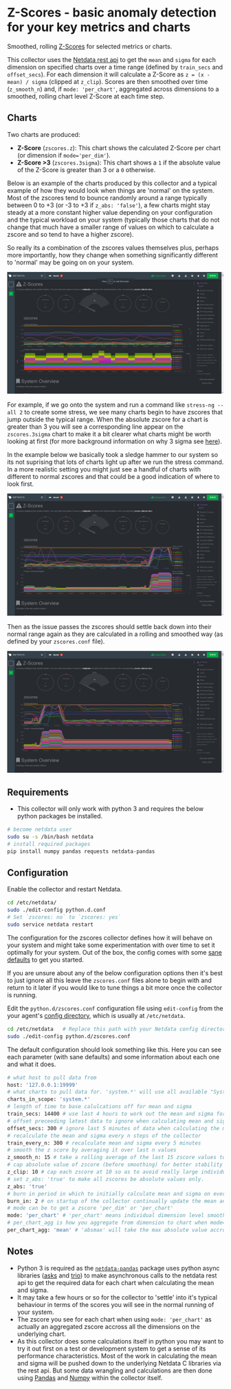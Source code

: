 <!--
---
title: "zscores"
custom_edit_url: https://github.com/netdata/netdata/edit/master/collectors/python.d.plugin/zscores/README.md
---
-->

# Z-Scores - basic anomaly detection for your key metrics and charts

Smoothed, rolling [Z-Scores](https://en.wikipedia.org/wiki/Standard_score) for selected metrics or charts. 

This collector uses the [Netdata rest api](https://learn.netdata.cloud/docs/agent/web/api) to get the `mean` and `sigma` for each dimension on specified charts over a time range (defined by `train_secs` and `offset_secs`). For each dimension it will calculate a Z-Score as `z = (x - mean) / sigma` (clipped at `z_clip`). Scores are then smoothed over time (`z_smooth_n`) and, if `mode: 'per_chart'`, aggregated across dimensions to a smoothed, rolling chart level Z-Score at each time step.

## Charts

Two charts are produced:

- **Z-Score** (`zscores.z`): This chart shows the calculated Z-Score per chart (or dimension if `mode='per_dim'`).
- **Z-Score >3** (`zscores.3sigma`): This chart shows a `1` if the absolute value of the Z-Score is greater than 3 or a `0` otherwise. 

Below is an example of the charts produced by this collector and a typical example of how they would look when things are 'normal' on the system. Most of the zscores tend to bounce randomly around a range typically between 0 to +3 (or -3 to +3 if `z_abs: 'false'`), a few charts might stay steady at a more constant higher value depending on your configuration and the typical workload on your system (typically those charts that do not change that much have a smaller range of values on which to calculate a zscore and so tend to have a higher zscore).

So really its a combination of the zscores values themselves plus, perhaps more importantly, how they change when something significantly different to 'normal' may be going on on your system. 

![alt text](https://github.com/andrewm4894/random/blob/master/images/netdata/netdata-zscores-collector-normal.jpg)

For example, if we go onto the system and run a command like `stress-ng --all 2` to create some stress, we see many charts begin to have zscores that jump outside the typical range. When the absolute zscore for a chart is greater than 3 you will see a corresponding line appear on the `zscores.3sigma` chart to make it a bit clearer what charts might be worth looking at first (for more background information on why 3 sigma see [here](https://en.wikipedia.org/wiki/68%E2%80%9395%E2%80%9399.7_rule#:~:text=In%20the%20empirical%20sciences%20the,99.7%25%20probability%20as%20near%20certainty.)). 

In the example below we basically took a sledge hammer to our system so its not suprising that lots of charts light up after we run the stress command. In a more realistic setting you might just see a handful of charts with different to normal zscores and that could be a good indication of where to look first.

![alt text](https://github.com/andrewm4894/random/blob/master/images/netdata/netdata-zscores-collector-abnormal.jpg)

Then as the issue passes the zscores should settle back down into their normal range again as they are calculated in a rolling and smoothed way (as defined by your `zscores.conf` file). 

![alt text](https://github.com/andrewm4894/random/blob/master/images/netdata/netdata-zscores-collector-normal-again.jpg)

## Requirements

- This collector will only work with python 3 and requires the below python packages be installed.

```bash
# become netdata user
sudo su -s /bin/bash netdata
# install required packages
pip install numpy pandas requests netdata-pandas
```

## Configuration

Enable the collector and restart Netdata.

```bash
cd /etc/netdata/
sudo ./edit-config python.d.conf
# Set `zscores: no` to `zscores: yes`
sudo service netdata restart
```

The configuration for the zscores collector defines how it will behave on your system and might take some experimentation with over time to set it optimally for your system. Out of the box, the config comes with some [sane defaults](https://www.netdata.cloud/blog/redefining-monitoring-netdata/) to get you started. 

If you are unsure about any of the below configuration options then it's best to just ignore all this leave the `zscores.conf` files alone to begin with and return to it later if you would like to tune things a bit more once the collector is running.    

Edit the `python.d/zscores.conf` configuration file using `edit-config` from the your agent's [config
directory](https://learn.netdata.cloud/guides/step-by-step/step-04#find-your-netdataconf-file), which is usually at `/etc/netdata`.

```bash
cd /etc/netdata   # Replace this path with your Netdata config directory, if different
sudo ./edit-config python.d/zscores.conf
```

The default configuration should look something like this. Here you can see each parameter (with sane defaults) and some information about each one and what it does. 

```bash
# what host to pull data from
host: '127.0.0.1:19999'
# what charts to pull data for. 'system.*' will use all available "System Overview" charts otherwise use a string like 'system.cpu,system.load,system.net' to define a specific list of charts you want to calculate zscores for.
charts_in_scope: 'system.*'
# length of time to base calulcations off for mean and sigma
train_secs: 14400 # use last 4 hours to work out the mean and sigma for the zscore
# offset preceeding latest data to ignore when calculating mean and sigma
offset_secs: 300 # ignore last 5 minutes of data when calculating the mean and sigma
# recalculate the mean and sigma every n steps of the collector
train_every_n: 300 # recalculate mean and sigma every 5 minutes
# smooth the z score by averaging it over last n values
z_smooth_n: 15 # take a rolling average of the last 15 zscore values to reduce sensitivity to temporary 'spikes'
# cap absolute value of zscore (before smoothing) for better stability
z_clip: 10 # cap each zscore at 10 so as to avoid really large individual zscores swamping any rolling average
# set z_abs: 'true' to make all zscores be absolute values only.
z_abs: 'true'
# burn in period in which to initially calculate mean and sigma on every step
burn_in: 2 # on startup of the collector continually update the mean and sigma in case any gaps or inital calculations fail to return
# mode can be to get a zscore 'per_dim' or 'per_chart'
mode: 'per_chart' # 'per_chart' means individual dimension level smoothed zscores will be aggregated to one zscore per chart per time step
# per_chart_agg is how you aggregate from dimension to chart when mode='per_chart'
per_chart_agg: 'mean' # 'absmax' will take the max absolute value accross all dimensions but will maintain the sign. 'mean' will just average.
```

## Notes

- Python 3 is required as the [`netdata-pandas`](https://github.com/netdata/netdata-pandas) package uses python async libraries ([asks](https://pypi.org/project/asks/) and [trio](https://pypi.org/project/trio/)) to make asynchronous calls to the netdata rest api to get the required data for each chart when calculating the mean and sigma.
- It may take a few hours or so for the collector to 'settle' into it's typical behaviour in terms of the scores you will see in the normal running of your system.
- The zscore you see for each chart when using `mode: 'per_chart'` as actually an aggregated zscore accross all the dimensions on the underlying chart.
- As this collector does some calculations itself in python you may want to try it out first on a test or development system to get a sense of its performance characteristics. Most of the work in calculating the mean and sigma will be pushed down to the underlying Netdata C libraries via the rest api. But some data wrangling and calculations are then done using [Pandas](https://pandas.pydata.org/) and [Numpy](https://numpy.org/) within the collector itself.      